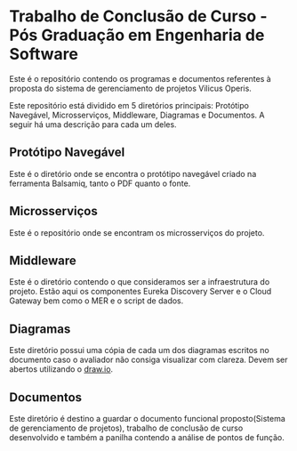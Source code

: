 # Trabalho de Conclusão de Curso - Pós Graduação em Engenharia de Software

Este é o repositório contendo os programas e documentos referentes à proposta do sistema de gerenciamento de projetos Vilicus Operis.

Este repositório está dividido em 5 diretórios principais: Protótipo Navegável, Microsserviços, Middleware, Diagramas e Documentos. A seguir há uma descrição para cada um deles.


## Protótipo Navegável

Este é o diretório onde se encontra o protótipo navegável criado na ferramenta Balsamiq, tanto o PDF quanto o fonte.

## Microsserviços

Este é o repositório onde se encontram os microsserviços do projeto.

## Middleware

Este é o diretório contendo o que consideramos ser a infraestrutura do projeto. Estão aqui os componentes Eureka Discovery Server e o Cloud Gateway bem como o MER e o script de dados.

## Diagramas

Este diretório possui uma cópia de cada um dos diagramas escritos no documento caso o avaliador não consiga visualizar com clareza. Devem ser abertos utilizando o [draw.io](http://draw.io/).

## Documentos

Este diretório é destino a guardar o documento funcional proposto(Sistema de gerenciamento de projetos), trabalho de conclusão de curso desenvolvido e também a panilha contendo a análise de pontos de função.